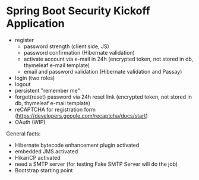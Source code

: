 # Spring Boot Security Kickoff Application

  - register
      - password strength (client side, JS)
      - password confirmation (Hibernate validation)
      - activate account via e-mail in 24h (encrypted token, not stored in db, thymeleaf e-mail template)
      - email and password validation (Hibernate validation and Passay)
  - login (two roles)
  - logout
  - persistent "remember me"
  - forget(reset) password via 24h reset link (encrypted token, not stored in db, thymeleaf e-mail template) 
  - reCAPTCHA for registration form (https://developers.google.com/recaptcha/docs/start)
  - OAuth (WIP)

General facts: 

  - Hibernate bytecode enhancement plugin activated
  - embedded JMS activated
  - HikariCP activated
  - need a SMTP server (for testing Fake SMTP Server will do the job)
  - Bootstrap starting point
  

